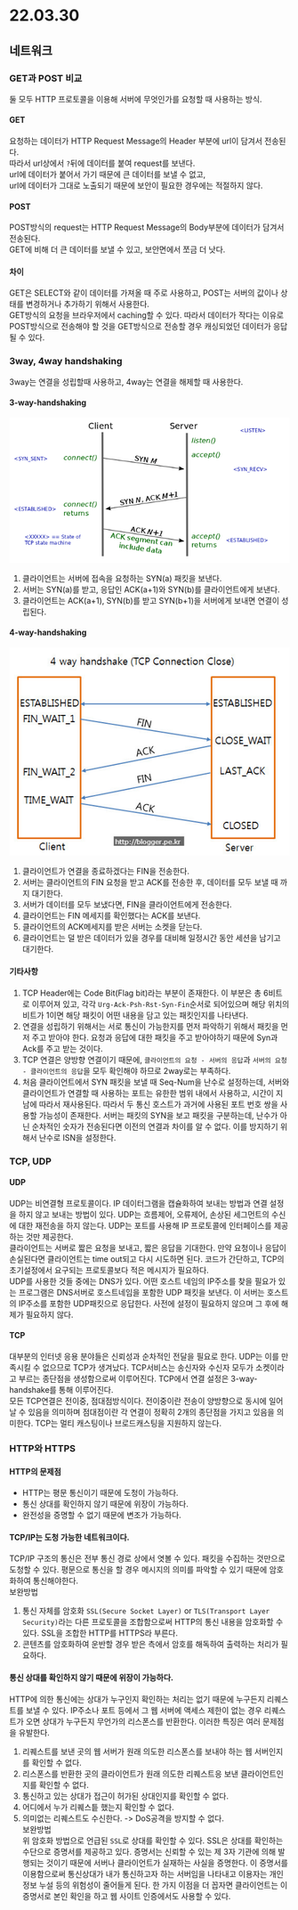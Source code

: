# 22.03.30

## 네트워크

### GET과 POST 비교
둘 모두 HTTP 프로토콜을 이용해 서버에 무엇인가를 요청할 때 사용하는 방식.  
#### GET
요청하는 데이터가 HTTP Request Message의 Header 부분에 url이 담겨서 전송된다.  
따라서 url상에서 `?`뒤에 데이터를 붙여 request를 보낸다.  
url에 데이터가 붙어서 가기 때문에 큰 데이터를 보낼 수 없고,  
url에 데이터가 그대로 노출되기 때문에 보안이 필요한 경우에는 적절하지 않다.  
#### POST
POST방식의 request는 HTTP Request Message의 Body부분에 데이터가 담겨서 전송된다.  
GET에 비해 더 큰 데이터를 보낼 수 있고, 보안면에서 쪼금 더 낫다.  
#### 차이
GET은 SELECT와 같이 데이터를 가져올 때 주로 사용하고, POST는 서버의 값이나 상태를 변경하거나 추가하기 위해서 사용한다.  
GET방식의 요청을 브라우저에서 caching할 수 있다. 따라서 데이터가 작다는 이유로 POST방식으로 전송해야 할 것을 GET방식으로 전송할 경우 캐싱되었던 데이터가 응답될 수 있다.  

### 3way, 4way handshaking
3way는 연결을 성립할때 사용하고, 4way는 연결을 해제할 때 사용한다.  
#### 3-way-handshaking
![3way](./image/handshaking.png)  
1. 클라이언트는 서버에 접속을 요청하는 SYN(a) 패킷을 보낸다.  
2. 서버는 SYN(a)를 받고, 응답인 ACK(a+1)와 SYN(b)를 클라이언트에게 보낸다.  
3. 클라이언트는 ACK(a+1), SYN(b)를 받고 SYN(b+1)을 서버에게 보내면 연결이 성립된다.  
#### 4-way-handshaking
![4way](./image/handshaking2.png)  
1. 클라이언트가 연결을 종료하겠다는 FIN을 전송한다.  
2. 서버는 클라이언트의 FIN 요청을 받고 ACK를 전송한 후, 데이터를 모두 보낼 때 까지 대기한다.  
3. 서버가 데이터를 모두 보냈다면, FIN을 클라이언트에게 전송한다.  
4. 클라이언트는 FIN 메세지를 확인했다는 ACK를 보낸다.  
5. 클라이언트의 ACK메세지를 받은 서버는 소켓을 닫는다.  
6. 클라이언트는 덜 받은 데이터가 있을 경우를 대비해 일정시간 동안 세션을 남기고 대기한다.  
#### 기타사항
1. TCP Header에는 Code Bit(Flag bit)라는 부분이 존재한다. 이 부분은 총 6비트로 이루어져 있고, 각각 `Urg-Ack-Psh-Rst-Syn-Fin`순서로 되어있으며 해당 위치의 비트가 1이면 해당 패킷이 어떤 내용을 담고 있는 패킷인지를 나타낸다.  
2. 연결을 성립하기 위해서는 서로 통신이 가능한지를 먼저 파악하기 위해서 패킷을 먼저 주고 받아야 한다. 요청과 응답에 대한 패킷을 주고 받아야하기 때문에 Syn과 Ack를 주고 받는 것이다.  
3. TCP 연결은 양방향 연결이기 때문에, `클라이언트의 요청 - 서버의 응답`과 `서버의 요청 - 클라이언트의 응답`을 모두 확인해야 하므로 2way로는 부족하다.  
4. 처음 클라이언트에서 SYN 패킷을 보낼 때 Seq-Num을 난수로 설정하는데, 서버와 클라이언트가 연결할 때 사용하는 포트는 유한한 범위 내에서 사용하고, 시간이 지남에 따라서 재사용된다. 따라서 두 통신 호스트가 과거에 사용된 포트 번호 쌍을 사용할 가능성이 존재한다. 서버는 패킷의 SYN을 보고 패킷을 구분하는데, 난수가 아닌 순차적인 숫자가 전송된다면 이전의 연결과 차이를 알 수 없다. 이를 방지하기 위해서 난수로 ISN을 설정한다.  

### TCP, UDP
#### UDP
UDP는 비연결형 프로토콜이다. IP 데이터그램을 캡슐화하여 보내는 방법과 연결 설정을 하지 않고 보내는 방법이 있다. UDP는 흐름제어, 오류제어, 손상된 세그먼트의 수신에 대한 재전송을 하지 않는다. UDP는 포트를 사용해 IP 프로토콜에 인터페이스를 제공하는 것만 제공한다.  
클라이언트는 서버로 짧은 요청을 보내고, 짧은 응답을 기대한다. 만약 요청이나 응답이 손실된다면 클라이언트는 time out되고 다시 시도하면 된다. 코드가 간단하고, TCP의 초기설정에서 요구되는 프로토콜보다 적은 메시지가 필요하다.  
UDP를 사용한 것들 중에는 DNS가 있다. 어떤 호스트 네임의 IP주소를 찾을 필요가 있는 프로그램은 DNS서버로 호스트네임을 포함한 UDP 패킷을 보낸다. 이 서버는 호스트의 IP주소를 포함한 UDP패킷으로 응답한다. 사전에 설정이 필요하지 않으며 그 후에 해제가 필요하지 않다.  
#### TCP
대부분의 인터넷 응용 분야들은 신뢰성과 순차적인 전달을 필요로 한다. UDP는 이를 만족시킬 수 없으므로 TCP가 생겨났다. TCP서비스는 송신자와 수신자 모두가 소켓이라고 부르는 종단점을 생성함으로써 이루어진다. TCP에서 연결 설정은 3-way-handshake를 통해 이루어진다.  
모든 TCP연결은 전이중, 점대점방식이다. 전이중이란 전송이 양방향으로 동시에 일어날 수 있음을 의미하며 점대점이란 각 연결이 정확히 2개의 종단점을 가지고 있음을 의미한다. TCP는 멀티 캐스팅이나 브로드캐스팅을 지원하지 않는다.  

### HTTP와 HTTPS
#### HTTP의 문제점  
- HTTP는 평문 통신이기 때문에 도청이 가능하다.
- 통신 상대를 확인하지 않기 때문에 위장이 가능하다. 
- 완전성을 증명할 수 없기 때문에 변조가 가능하다. 
#### TCP/IP는 도청 가능한 네트워크이다.
TCP/IP 구조의 통신은 전부 통신 경로 상에서 엿볼 수 있다. 패킷을 수집하는 것만으로 도청할 수 있다. 평문으로 통신을 할 경우 메시지의 의미를 파악할 수 있기 때문에 암호화하여 통신해야한다.  
보완방법  
1. 통신 자체를 암호화 `SSL(Secure Socket Layer)` or `TLS(Transport Layer Security)`라는 다른 프로토콜을 조합함으로써 HTTP의 통신 내용을 암호화할 수 있다. SSL을 조합한 HTTP를 HTTPS라 부른다.  
2. 콘텐츠를 암호화하여 운반할 경우 받은 측에서 암호를 해독하여 출력하는 처리가 필요하다.  
#### 통신 상대를 확인하지 않기 때문에 위장이 가능하다.  
HTTP에 의한 통신에는 상대가 누구인지 확인하는 처리는 없기 때문에 누구든지 리퀘스트를 보낼 수 있다. IP주소나 포트 등에서 그 웹 서버에 액세스 제한이 없는 경우 리퀘스트가 오면 상대가 누구든지 무언가의 리스폰스를 반환한다. 이러한 특징은 여러 문제점을 유발한다.  
1. 리퀘스트를 보낸 곳의 웹 서버가 원래 의도한 리스폰스를 보내야 하는 웹 서버인지를 확인할 수 없다. 
2. 리스폰스를 반환한 곳의 클라이언트가 원래 의도한 리퀘스트응 보낸 클라이언트인지를 확인할 수 없다.  
3. 통신하고 있는 상대가 접근이 허가된 상대인지를 확인할 수 없다.  
4. 어디에서 누가 리퀘스틑 했는지 확인할 수 없다.  
5. 의미없는 리퀘스트도 수신한다. -> DoS공격을 방지할 수 없다.  
보완방법  
위 암호화 방법으로 언급된 `SSL`로 상대를 확인할 수 있다. SSL은 상대를 확인하는 수단으로 증명서를 제공하고 있다. 증명서는 신뢰할 수 있는 제 3자 기관에 의해 발행되는 것이기 때문에 서버나 클라이언트가 실재하는 사실을 증명한다. 이 증명서를 이용함으로써 통신상대가 내가 통신하고자 하는 서버임을 나타내고 이용자는 개인 정보 누설 등의 위험성이 줄어들게 된다. 한 가지 이점을 더 꼽자면 클라이언트는 이 증명서로 본인 확인을 하고 웹 사이트 인증에서도 사용할 수 있다.  
